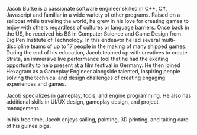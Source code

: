 Jacob Burke is a passionate software engineer skilled in C++, C#, Javascript and familiar in a wide variety of other programs. Raised on a sailboat while traveling the world, he grew in his love for creating games to enjoy with others regardless of cultures or language barriers. Once back in the US, he received his BS in Computer Science and Game Design from DigiPen Institute of Technology. In this endeavor he led several multi-discipline teams of up to 17 people in the making of many shipped games. During the end of his education, Jacob teamed up with creatives to create Strata, an immersive live performance tool that he had the exciting opportunity to help present at a film festival in Germany. He then joined Hexagram as a Gameplay Engineer alongside talented, inspiring people solving the technical and design challenges of creating engaging experiences and games.

Jacob specializes in gameplay, tools, and engine programming. He also has additional skills in UI/UX design, gameplay design, and project management.

In his free time, Jacob enjoys sailing, painting, 3D printing, and taking care of his guinea pigs.